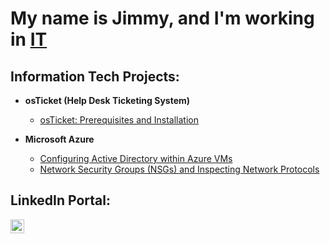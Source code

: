 <h1>My name is Jimmy, and I'm working in <a href="https://www.linkedin.com/in/jimmylokure/">IT</a></h1>

<h2>Information Tech Projects:</h2>

- <b>osTicket (Help Desk Ticketing System)</b>
  - [osTicket: Prerequisites and Installation](https://github.com/jimmylokure/osticket-prereqs)

- <b>Microsoft Azure</b>
  - [Configuring Active Directory within Azure VMs](https://github.com/jimmylokure/configure-ad)
  - [Network Security Groups (NSGs) and Inspecting Network Protocols](https://github.com/jimmylokure/azure-network-protocols)

<h2>LinkedIn Portal:</h2>

[<img align="left" alt="Jimmy | LinkedIn" width="22px" src="https://cdn.jsdelivr.net/npm/simple-icons@v3/icons/linkedin.svg" />][linkedin]

[linkedin]: https://www.linkedin.com/in/jimmylokure/
